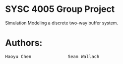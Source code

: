 # SYSC 4005 Group Project
Simulation Modeling a discrete two-way buffer system.



# Authors: 
<pre>
Haoyu Chen              Sean Wallach
</pre>
